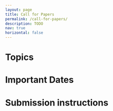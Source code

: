 ```yaml
---
layout: page
title: Call for Papers
permalink: /call-for-papers/
description: TODO
nav: true
horizontal: false
---
```


# Topics

# Important Dates

# Submission instructions
